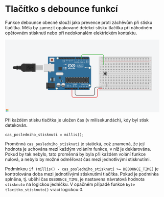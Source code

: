 # Tlačítko s debounce funkcí

Funkce debounce obecně slouží jako prevence proti záchěvům při stisku tlačítka. Měla by zamezit opakované detekci stisku tlačítka při náhodném opětovném stisknutí nebo při nedokonalém elektrickém kontaktu.

![sdf](wiring.png)

Při každém stisku tlačítka je uložen čas (v milisekundách), kdy byl stisk detekován.

```
cas_posledniho_stisknuti = millis();
```

Proměnná `cas_posledniho_stisknuti` je statická, což znamená, že její hodnota je uchována mezi každým voláním funkce, v níž je deklarována. Pokud by tak nebylo, tato proměnná by byla při každém volání funkce nulová, a nebylo by možné odměřovat čas mezi jednotlivými stisknutími.

Podmínkou `if (millis() - cas_posledniho_stisknuti >= DEBOUNCE_TIME)` je kontrolována doba mezi jednotlivými stisknutími tlačítka. Pokud je podmínka splněna, tj. uběhl čas `DEBOUNCE_TIME`, je nastavena návratová hodnota `stisknuto` na logickou jedničku. V opačném případě funkce `byte tlacitko_stisknuto()` vrací logickou 0.
